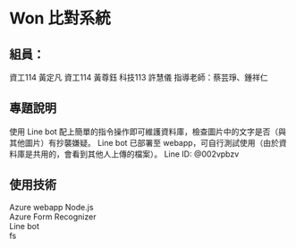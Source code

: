# Won 比對系統

## 組員：
資工114 黃定凡
資工114 黃尊鈺
科技113 許慧儀
指導老師：蔡芸琤、鍾祥仁

## 專題說明
使用 Line bot 配上簡單的指令操作即可維護資料庫，檢查圖片中的文字是否（與其他圖片）有抄襲嫌疑。
Line bot 已部署至 webapp，可自行測試使用（由於資料庫是共用的，會看到其他人上傳的檔案）。
Line ID: @002vpbzv

## 使用技術
Azure webapp
Node.js \
Azure Form Recognizer \
Line bot \
fs
